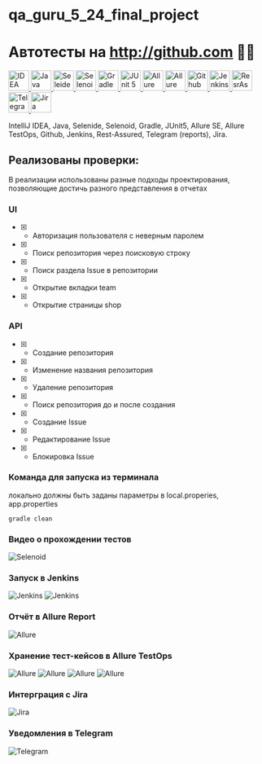 # qa_guru_5_24_final_project
# Автотесты на http://github.com :woman_technologist:

<a href="https://www.jetbrains.com/idea/">
    <img src="https://starchenkov.pro/qa-guru/img/skills/Intelij_IDEA.svg" width="40" height="40"  alt="IDEA"/>
</a>
<a href="https://www.jetbrains.com/idea/">
    <img src="https://starchenkov.pro/qa-guru/img/skills/Java.svg" width="40" height="40"  alt="Java"/>
</a>
<a href="https://www.jetbrains.com/idea/">
    <img src="https://starchenkov.pro/qa-guru/img/skills/Selenide.svg" width="40" height="40"  alt="Seleide"/>
</a>
<a href="https://www.jetbrains.com/idea/">
    <img src="https://starchenkov.pro/qa-guru/img/skills/Selenoid.svg" width="40" height="40"  alt="Selenoid"/>
</a>
<a href="https://www.jetbrains.com/idea/">
    <img src="https://starchenkov.pro/qa-guru/img/skills/Gradle.svg" width="40" height="40"  alt="Gradle"/>
</a>
<a href="https://www.jetbrains.com/idea/">
    <img src="https://starchenkov.pro/qa-guru/img/skills/JUnit5.svg" width="40" height="40"  alt="JUnit 5"/>
</a>
<a href="https://www.jetbrains.com/idea/">
    <img src="https://starchenkov.pro/qa-guru/img/skills/Allure_Report.svg" width="40" height="40"  alt="Allure SE"/>
</a>
<a href="https://www.jetbrains.com/idea/">
    <img src="https://starchenkov.pro/qa-guru/img/skills/Allure_EE.svg" width="40" height="40"  alt="Allure EE"/>
</a>
<a href="https://www.jetbrains.com/idea/">
    <img src="https://starchenkov.pro/qa-guru/img/skills/Github.svg" width="40" height="40"  alt="Github"/>
</a>
<a href="https://www.jetbrains.com/idea/">
    <img src="https://starchenkov.pro/qa-guru/img/skills/Jenkins.svg" width="40" height="40"  alt="Jenkins"/>
</a>
<a href="https://www.jetbrains.com/idea/">
    <img src="https://starchenkov.pro/qa-guru/img/skills/Rest-Assured.svg" width="40" height="40"  alt="ResrAssured"/>
</a>
<a href="https://www.jetbrains.com/idea/">
    <img src="https://starchenkov.pro/qa-guru/img/skills/Telegram.svg" width="40" height="40"  alt="Telegram"/>
</a>
<a href="https://www.jetbrains.com/idea/">
    <img src="https://starchenkov.pro/qa-guru/img/skills/Jira.svg" width="40" height="40"  alt="Jira"/>
</a>

IntelliJ IDEA, Java, Selenide, Selenoid, Gradle, JUnit5, Allure SE, Allure TestOps, Github, Jenkins, Rest-Assured, Telegram (reports), Jira.

## Реализованы проверки:
В реализации использованы разные подходы проектирования, позволяющие достичь разного представления в отчетах
### UI
- [X] - Авторизация пользователя с неверным паролем
- [X] - Поиск репозитория через поисковую строку
- [X] - Поиск раздела Issue в репозитории
- [X] - Открытие вкладки team
- [X] - Открытие страницы shop
### API
- [X] - Создание репозитория
- [X] - Изменение названия репозитория
- [X] - Удаление репозитория
- [X] - Поиск репозитория до и после создания
- [X] - Создание Issue
- [X] - Редактирование Issue
- [X] - Блокировка Issue

### Команда для запуска из терминала
локально должны быть заданы параметры в local.properies, app.properties
```
gradle clean
```
### Видео о прохождении тестов
![Selenoid](src/test/resources/files/Selenoid.gif)

### Запуск в Jenkins
![Jenkins](src/test/resources/files/Jenkins_1.png)
![Jenkins](src/test/resources/files/Jenkins_2.png)

### Отчёт в Allure Report
![Allure](src/test/resources/files/AllureReport.png)

### Хранение тест-кейсов в Allure TestOps
![Allure](src/test/resources/files/AllureTestOps_3.png)
![Allure](src/test/resources/files/AllureTestOps_4.png)
![Allure](src/test/resources/files/AllureTestOps_5.png)
![Allure](src/test/resources/files/AllureTestOps_1.png)

### Интерграция с Jira
![Jira](src/test/resources/files/Jira.png)

### Уведомления в Telegram
![Telegram](src/test/resources/files/Telegram.png)
